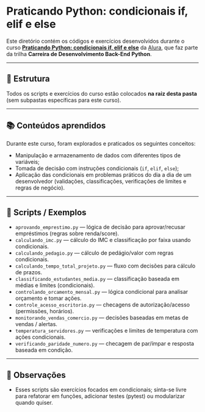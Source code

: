 # Praticando Python: condicionais if, elif e else

Este diretório contém os códigos e exercícios desenvolvidos durante o curso **[Praticando Python: condicionais if, elif e else](https://cursos.alura.com.br/course/praticando-python-condicionais-if-elif-e-else)** da [Alura](https://www.alura.com.br/), que faz parte da trilha **Carreira de Desenvolvimento Back-End Python**.

---

## 📂 Estrutura
Todos os scripts e exercícios do curso estão colocados **na raiz desta pasta** (sem subpastas específicas para este curso).

---

## 📚 Conteúdos aprendidos
Durante este curso, foram explorados e praticados os seguintes conceitos:

- Manipulação e armazenamento de dados com diferentes tipos de variáveis;  
- Tomada de decisão com instruções condicionais (`if`, `elif`, `else`);  
- Aplicação das condicionais em problemas práticos do dia a dia de um desenvolvedor (validações, classificações, verificações de limites e regras de negócio).

---

## 🚀 Scripts / Exemplos
- `aprovando_emprestimo.py` — lógica de decisão para aprovar/recusar empréstimos (regras sobre renda/score).  
- `calculando_imc.py` — cálculo do IMC e classificação por faixa usando condicionais.  
- `calculando_pedagio.py` — cálculo de pedágio/valor com regras condicionais.  
- `calculando_tempo_total_projeto.py` — fluxo com decisões para cálculo de prazos.  
- `classificando_estudantes_media.py` — classificação baseada em médias e limites (condicionais).  
- `controlando_orcamento_mensal.py` — lógica condicional para analisar orçamento e tomar ações.  
- `controle_acesso_escritorio.py` — checagens de autorização/acesso (permissões, horários).  
- `monitorando_vendas_comercio.py` — decisões baseadas em metas de vendas / alertas.  
- `temperatura_servidores.py` — verificações e limites de temperatura com ações condicionais.  
- `verificando_paridade_numero.py` — checagem de par/ímpar e resposta baseada em condição.

---

## 📝 Observações
- Esses scripts são exercícios focados em condicionais; sinta-se livre para refatorar em funções, adicionar testes (pytest) ou modularizar quando quiser.
